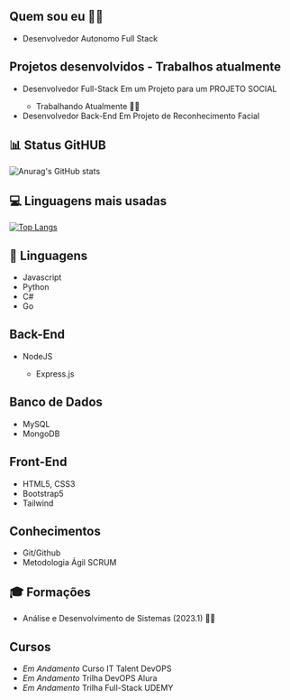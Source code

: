 <h2> Quem sou eu 👨‍💻 </h2>

<ul> 
  <li> Desenvolvedor Autonomo Full Stack </li>
</ul>

<h2> Projetos desenvolvidos - Trabalhos atualmente </h2>
<ul>
  <li> Desenvolvedor Full-Stack Em um Projeto para um PROJETO SOCIAL </li>
  <ul><li> Trabalhando Atualmente 👨‍💻 </li></ul>
  <li> Desenvolvedor Back-End Em Projeto de Reconhecimento Facial </li>
</ul>

<h2> 📊 Status GitHUB </h2>

![Anurag's GitHub stats](https://github-readme-stats.vercel.app/api?username=LucasNOFC&show_icons=true&)

<h2> 💻 Linguagens mais usadas </h2>

[![Top Langs](https://github-readme-stats.vercel.app/api/top-langs/?username=LucasNOFC)](https://github.com/anuraghazra/github-readme-stats)

<h2> 🧮 Linguagens </h2>

<ul> 
<li> Javascript </li>
<li> Python </li>
<li> C# </li>
<li> Go </li>
</ul>

<h2> Back-End </h2>
<ul>
  <li> NodeJS </li>
  <ul>
    <li> Express.js </li>
  </ul>
</ul>

<h2> Banco de Dados </h2>
<ul> 
  <li> MySQL </li>
  <li> MongoDB </li>
</ul>

<h2> Front-End </h2>
<ul> 
  <li> HTML5, CSS3 </li>
  <li> Bootstrap5 </li>
  <li> Tailwind </li>
</ul>

<h2> Conhecimentos </h2>
<ul> 
  <li> 
    Git/Github
  </li>
  <li>
    Metodologia Ágil SCRUM    
  </li>
</ul>

<h2> 🎓 Formações </h2>
<ul>
  <li> Análise e Desenvolvimento de Sistemas (2023.1) 👨‍💻 </li>
</ul>

<h2> Cursos </h2>
<ul> 
 <li> <i> Em Andamento </i> Curso IT Talent DevOPS </li>
 <li> <i> Em Andamento </i> Trilha DevOPS Alura </li>
 <li> <i> Em Andamento </i> Trilha Full-Stack UDEMY </li>
</ul>
<!--
**LucasNOFC/LucasNOFC** is a ✨ _special_ ✨ repository because its `README.md` (this file) appears on your GitHub profile.

Here are some ideas to get you started:

- 🔭 I’m currently working on ...
- 🌱 I’m currently learning ...
- 👯 I’m looking to collaborate on ...
- 🤔 I’m looking for help with ...
- 💬 Ask me about ...
- 📫 How to reach me: ...
- 😄 Pronouns: ...
- ⚡ Fun fact: ...
-->
